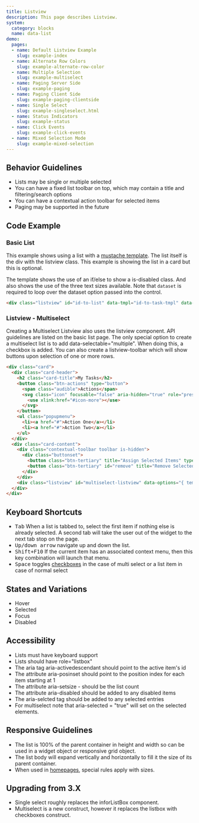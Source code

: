 ```yaml
---
title: Listview
description: This page describes Listview.
system:
  category: blocks
  name: data-list
demo:
  pages:
  - name: Default Listview Example
    slug: example-index
  - name: Alternate Row Colors
    slug: example-alternate-row-color
  - name: Multiple Selection
    slug: example-multiselect
  - name: Paging Server Side
    slug: example-paging
  - name: Paging Client Side
    slug: example-paging-clientside
  - name: Single Select
    slug: example-singleselect.html
  - name: Status Indicators
    slug: example-status
  - name: Click Events
    slug: example-click-events
  - name: Mixed Selection Mode
    slug: example-mixed-selection
---
```

## Behavior Guidelines

-   Lists may be single or multiple selected
-   You can have a fixed list toolbar on top, which may contain a title and filtering/search options
-   You can have a contextual action toolbar for selected items
-   Paging may be supported in the future

## Code Example

### Basic List

This example shows using a list with a [mustache template](https://mustache.github.io/mustache.1.html). The list itself is the div with the listview class. This example is showing the list in a card but this is optional.

The template shows the use of an if/else to show a is-disabled class. And also shows the use of the three text sizes available. Note that `dataset` is required to loop over the dataset option passed into the control.

```html
<div class="listview" id="id-to-list" data-tmpl="id-to-task-tmpl" data-dataset="array or url"></div>
```

### Listview - Multiselect

Creating a Multiselect Listview also uses the listview component. API guidelines are listed on the basic list page. The only special option to create a multiselect list is to add data-selectable="multiple". When doing this, a checkbox is added. You can also create a listview-toolbar which will show buttons upon selection of one or more rows.

```html
<div class="card">
  <div class="card-header">
    <h2 class="card-title">My Tasks</h2>
    <button class="btn-actions" type="button">
      <span class="audible">Actions</span>
      <svg class="icon" focusable="false" aria-hidden="true" role="presentation">
        <use xlink:href="#icon-more"></use>
      </svg>
    </button>
    <ul class="popupmenu">
      <li><a href="#">Action One</a></li>
      <li><a href="#">Action Two</a></li>
    </ul>
  </div>
  <div class="card-content">
    <div class="contextual-toolbar toolbar is-hidden">
      <div class="buttonset">
        <button class="btn-tertiary" title="Assign Selected Items" type="button">Assign</button>
        <button class="btn-tertiary" id="remove" title="Remove Selected Items" type="button">Remove</button>
      </div>
    </div>
    <div class="listview" id="multiselect-listview" data-options="{ template: 'multiselect-tmpl', selectable: 'multiple', dataset: 'demoTasks' }"></div>
  </div>
</div>
```

## Keyboard Shortcuts

- <kbd>Tab</kbd> When a list is tabbed to, select the first item if nothing else is already selected. A second tab will take the user out of the widget to the next tab stop on the page.
- <kbd>Up/down arrow</kbd> navigate up and down the list.
- <kbd>Shift+F10</kbd> If the current item has an associated context menu, then this key combination will launch that menu.
- <kbd>Space</kbd> toggles [checkboxes](http://access.aol.com/dhtml-style-guide-working-group/#checkbox) in the case of multi select or a list item in case of normal select

## States and Variations

-   Hover
-   Selected
-   Focus
-   Disabled

## Accessibility

-   Lists must have keyboard support
-   Lists should have role="listbox"
-   The aria tag aria-activedescendant should point to the active item's id
-   The attribute aria-posinset should point to the position index for each item starting at 1
-   The attribute aria-setsize - should be the list count
-   The attribute aria-disabled should be added to any disabled items
-   The aria-selcted tag should be added to any selected entries
-   For multiselect note that aria-selected = "true" will set on the selected elements.

## Responsive Guidelines

- The list is 100% of the parent container in height and width so can be used in a widget object or responsive grid object.
- The list body will expand vertically and horizontally to fill it the size of its parent container.
- When used in [homepages]( ../components/homepage), special rules apply with sizes.

## Upgrading from 3.X

-   Single select roughly replaces the inforListBox component.
-   Multiselect is a new construct, however it replaces the listbox with checkboxes construct.
